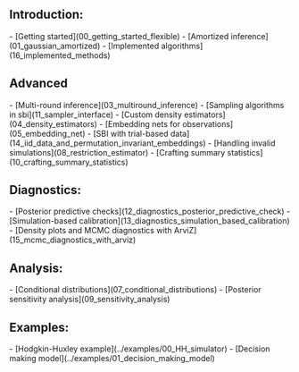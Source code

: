 ## Introduction:

<div class="grid cards" markdown>
- [Getting started](00_getting_started_flexible)
- [Amortized inference](01_gaussian_amortized)
- [Implemented algorithms](16_implemented_methods)
</div>


## Advanced

<div class="grid cards" markdown>
- [Multi-round inference](03_multiround_inference)
- [Sampling algorithms in sbi](11_sampler_interface)
- [Custom density estimators](04_density_estimators)
- [Embedding nets for observations](05_embedding_net)
- [SBI with trial-based data](14_iid_data_and_permutation_invariant_embeddings)
- [Handling invalid simulations](08_restriction_estimator)
- [Crafting summary statistics](10_crafting_summary_statistics)
</div>

## Diagnostics:

<div class="grid cards" markdown>
- [Posterior predictive checks](12_diagnostics_posterior_predictive_check)
- [Simulation-based calibration](13_diagnostics_simulation_based_calibration)
- [Density plots and MCMC diagnostics with ArviZ](15_mcmc_diagnostics_with_arviz)
</div>


## Analysis:

<div class="grid cards" markdown>
- [Conditional distributions](07_conditional_distributions)
- [Posterior sensitivity analysis](09_sensitivity_analysis)
</div>

## Examples:

<div class="grid cards" markdown>
- [Hodgkin-Huxley example](../examples/00_HH_simulator)
- [Decision making model](../examples/01_decision_making_model)
</div>

